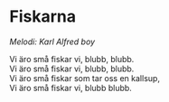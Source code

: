 # Fiskarna
*Melodi: Karl Alfred boy*

Vi äro små fiskar vi, blubb, blubb.  
Vi äro små fiskar vi, blubb, blubb.  
Vi äro små fiskar som tar oss en kallsup,  
Vi äro små fiskar vi, blubb blubb.  